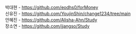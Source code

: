 박대현 - https://github.com/eodhs0/forMoney     
신유진 - https://github.com/YoujinShin/change1234/tree/main      
안혜진 - https://github.com/Alisha-Ahn/Study     
장소연 - https://github.com/jjangso/Study
